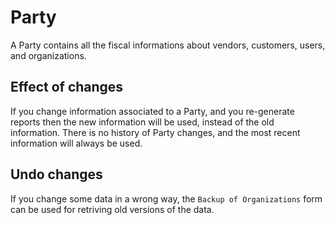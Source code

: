 # Party

A Party contains all the fiscal informations about vendors, customers, users, and organizations.

## Effect of changes

If you change information associated to a Party, and you re-generate reports then the new information
will be used, instead of the old information. There is no history of Party changes, and the most recent
information will always be used.

## Undo changes

If you change some data in a wrong way, the ``Backup of Organizations`` form can be used for retriving old versions of the data.





